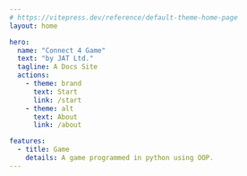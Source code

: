 ```yaml
---
# https://vitepress.dev/reference/default-theme-home-page
layout: home

hero:
  name: "Connect 4 Game"
  text: "by JAT Ltd."
  tagline: A Docs Site
  actions:
    - theme: brand
      text: Start
      link: /start
    - theme: alt
      text: About
      link: /about

features:
  - title: Game
    details: A game programmed in python using OOP.
---
```


